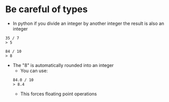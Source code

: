 # Be careful of types 

- In python if you divide an integer by another integer the result is also an integer
```
35 / 7
> 5

84 / 10
> 8
```

- The "8" is automatically rounded into an integer
    - You can use: 
    ```
    84.0 / 10
    > 8.4
    ```
    - This forces floating point operations